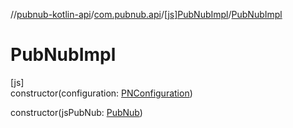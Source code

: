 //[pubnub-kotlin-api](../../../index.md)/[com.pubnub.api](../index.md)/[[js]PubNubImpl](index.md)/[PubNubImpl](-pub-nub-impl.md)

# PubNubImpl

[js]\
constructor(configuration: [PNConfiguration](../../../../../pubnub-kotlin/pubnub-kotlin-core-api/pubnub-kotlin-core-api/com.pubnub.api.v2/-p-n-configuration/index.md))

constructor(jsPubNub: [PubNub](../../[root]/-pub-nub/index.md))
